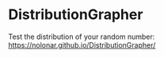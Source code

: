 # DistributionGrapher

Test the distribution of your random number: https://nolonar.github.io/DistributionGrapher/